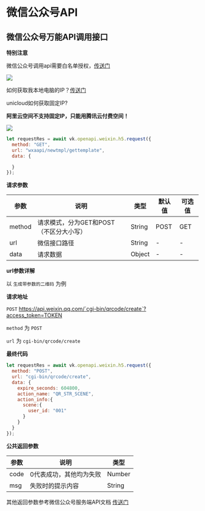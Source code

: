 # 微信公众号API

## 微信公众号万能API调用接口

**特别注意**

微信公众号调用api需要白名单授权，[传送门](https://mp.weixin.qq.com/)

![](https://vkceyugu.cdn.bspapp.com/VKCEYUGU-cf0c5e69-620c-4f3c-84ab-f4619262939f/20c44c60-7794-4edd-a1ef-957004458afb.png)

如何获取我本地电脑的IP？[传送门](https://www.baidu.com/s?wd=%E6%88%91%E7%9A%84ip)

unicloud如何获取固定IP?

**阿里云空间不支持固定IP，只能用腾讯云付费空间！**

![](https://vkceyugu.cdn.bspapp.com/VKCEYUGU-cf0c5e69-620c-4f3c-84ab-f4619262939f/0c2634e7-b26a-4e6f-ae8b-ecdeed0772d2.png)

```js
let requestRes = await vk.openapi.weixin.h5.request({
  method: "GET",
  url: "wxaapi/newtmpl/gettemplate",
  data: {

  }
});
```

**请求参数**

| 参数             | 说明                           | 类型    | 默认值  | 可选值 |
|------------------|-------------------------------|---------|--------|-------|
| method           | 请求模式，分为GET和POST（不区分大小写）  | String | POST   | GET |
| url           | 微信接口路径         | String | -   | - |
| data           | 请求数据         | Object | -   | - |


**url参数详解**

以 `生成带参数的二维码` 为例

**请求地址**

`POST` https://api.weixin.qq.com/`cgi-bin/qrcode/create`?access_token=TOKEN

`method` 为 `POST`

`url` 为 `cgi-bin/qrcode/create`

**最终代码**

```js
let requestRes = await vk.openapi.weixin.h5.request({
  method: "POST",
  url: "cgi-bin/qrcode/create",
  data: {
    expire_seconds: 604800,
    action_name: "QR_STR_SCENE",
    action_info:{
      scene:{
        user_id: "001"
      }
    }
  }
});
```


**公共返回参数**

| 参数             | 说明                           | 类型    | 
|------------------|-------------------------------|---------|
| code           | 0代表成功，其他均为失败           | Number | 
| msg           | 失败时的提示内容           | String | 

其他返回参数参考微信公众号服务端API文档 [传送门](https://developers.weixin.qq.com/doc/offiaccount/Account_Management/Generating_a_Parametric_QR_Code.html)
